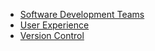 - [Software Development Teams](SoftwareDevTeamsLesson/StudentDesc.md)
- [User Experience](UserExperienceLesson/StudentDesc.md)
- [Version Control](VersionControlLesson/StudentDesc.md)